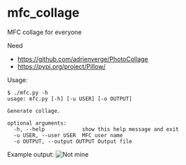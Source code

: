 # mfc_collage
MFC collage for everyone

Need
- https://github.com/adrienverge/PhotoCollage
- https://pypi.org/project/Pillow/

Usage:
```
$ ./mfc.py -h
usage: mfc.py [-h] [-u USER] [-o OUTPUT]

Generate collage.

optional arguments:
  -h, --help            show this help message and exit
  -u USER, --user USER  MFC user name
  -o OUTPUT, --output OUTPUT Output file
```

Example output:
![Not mine](https://i.imgur.com/kV0ZkUc.jpg)
